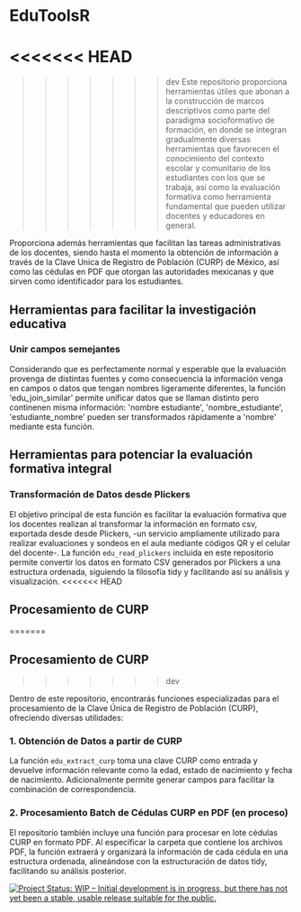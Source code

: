 # EduToolsR

<<<<<<< HEAD
=======

>>>>>>> dev
Este repositorio proporciona herramientas útiles que abonan a la construcción de marcos descriptivos como parte del paradigma socioformativo de formación, en donde se integran gradualmente diversas herramientas que favorecen el conocimiento del contexto escolar y comunitario de los estudiantes con los que se trabaja, así como la evaluación formativa como herramienta fundamental que pueden utilizar docentes y educadores en general.

Proporciona además herramientas que facilitan las tareas administrativas de los docentes, siendo hasta el momento la obtención de información a través de la Clave Unica de Registro de Población (CURP) de México, así como las cédulas en PDF que otorgan las autoridades mexicanas y que sirven como identificador para los estudiantes.



## Herramientas para facilitar la investigación educativa

### Unir campos semejantes

Considerando que es perfectamente normal y esperable que la evaluación provenga de distintas fuentes y como consecuencia la información venga en campos o datos que tengan nombres ligeramente diferentes, la función 'edu_join_similar' permite unificar datos que se llaman distinto pero continenen misma información: 'nombre estudiante', 'nombre_estudiante', 'estudiante_nombre' pueden ser transformados rápidamente a 'nombre' mediante esta función.

## Herramientas para potenciar la evaluación formativa integral

### Transformación de Datos desde Plickers

El objetivo principal de esta función es facilitar la evaluación formativa que los docentes realizan al transformar la información en formato csv, exportada desde desde Plickers, -un servicio ampliamente utilizado para realizar evaluaciones y sondeos en el aula mediante códigos QR y el celular del docente-. La función `edu_read_plickers` incluida en este repositorio permite convertir los datos en formato CSV generados por Plickers a una estructura ordenada, siguiendo la filosofía tidy y facilitando así su análisis y visualización.
<<<<<<< HEAD


## Procesamiento de CURP 

=======

## Procesamiento de CURP 
>>>>>>> dev

Dentro de este repositorio, encontrarás funciones especializadas para el procesamiento de la Clave Única de Registro de Población (CURP), ofreciendo diversas utilidades:

### 1. Obtención de Datos a partir de CURP

La función `edu_extract_curp` toma una clave CURP como entrada y devuelve información relevante como la edad, estado de nacimiento y fecha de nacimiento. Adicionalmente permite generar campos para facilitar la combinación de correspondencia.

### 2. Procesamiento Batch de Cédulas CURP en PDF (en proceso)

El repositorio también incluye una función para procesar en lote cédulas CURP en formato PDF. Al especificar la carpeta que contiene los archivos PDF, la función extraerá y organizará la información de cada cédula en una estructura ordenada, alineándose con la estructuración de datos tidy, facilitando su análisis posterior.


[![Project Status: WIP – Initial development is in progress, but there has not yet been a stable, usable release suitable for the public.](https://www.repostatus.org/badges/latest/wip.svg)](https://www.repostatus.org/#wip)
